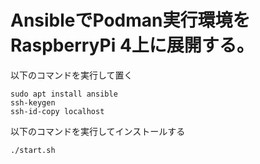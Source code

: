 # AnsibleでPodman実行環境をRaspberryPi 4上に展開する。


以下のコマンドを実行して置く
```
sudo apt install ansible
ssh-keygen
ssh-id-copy localhost
```


以下のコマンドを実行してインストールする
```
./start.sh
```
